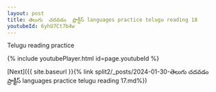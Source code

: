 ```yaml
---
layout: post
title: తెలుగు  చదవడం  ప్రాక్టీస్ languages practice telugu reading 18
youtubeId: 6yhU7Ct7b4w
---
```

 
 
Telugu reading practice
 
 
 
 
 


{% include youtubePlayer.html id=page.youtubeId %}
 
[Next]({{ site.baseurl }}{% link  split2/_posts/2024-01-30-తెలుగు  చదవడం  ప్రాక్టీస్ languages practice telugu reading 17.md%})
 
